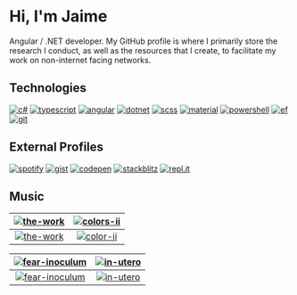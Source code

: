# Hi, I'm Jaime

Angular / .NET developer. My GitHub profile is where I primarily store the research I conduct, as well as the resources that I create, to facilitate my work on non-internet facing networks.

## Technologies
[![c#](https://img.shields.io/badge/-c%23-ff5252?style=for-the-badge)](https://docs.microsoft.com/en-us/dotnet/csharp/language-reference/)
[![typescript](https://img.shields.io/badge/-typescript-ffab40?style=for-the-badge)](https://developer.mozilla.org/en-US/docs/Web/JavaScript)
[![angular](https://img.shields.io/badge/-angular-ffff00?style=for-the-badge)](https://angular.io)
[![dotnet](https://img.shields.io/badge/-dotnet-b2ff59?style=for-the-badge)](https://docs.microsoft.com/en-us/dotnet/)
[![scss](https://img.shields.io/badge/-scss-69f0ae?style=for-the-badge)](https://sass-lang.com/)
[![material](https://img.shields.io/badge/-material-64ffda?style=for-the-badge)](https://material.angular.io)
[![powershell](https://img.shields.io/badge/-powershell-40c4ff?style=for-the-badge)](https://github.com/PowerShell/PowerShell)
[![ef](https://img.shields.io/badge/-ef%20core-536dfe?style=for-the-badge)](https://docs.microsoft.com/en-us/ef/core/)
[![git](https://img.shields.io/badge/-git-7c4dff?style=for-the-badge)](https://git-scm.com)

## External Profiles

[![spotify](https://img.shields.io/badge/-spotify-69f0ae?style=for-the-badge)](https://open.spotify.com/user/jaime.still)
[![gist](https://img.shields.io/badge/-gist-607d8b?style=for-the-badge)](https://gist.github.com/JaimeStill)
[![codepen](https://img.shields.io/badge/-codepen-212121?style=for-the-badge)](https://codepen.io/JaimeStill) 
[![stackblitz](https://img.shields.io/badge/-stackblitz-536dfe?style=for-the-badge)](https://stackblitz.com/@JaimeStill)
[![repl.it](https://img.shields.io/badge/-replit-ff5252?style=for-the-badge)](https://replit.com/@JaimeStill)

## Music

|[![the-work](https://www.metalblade.com/us/covers/RiversOfNihil-TheWork.jpg)](https://open.spotify.com/album/7IyzDICfW1Hi7QsnJolkiR)|[![colors-ii](https://static.metacritic.com/images/products/music/9/74243c3bf2ba342d00df2a0c982df9fe.jpg)](https://open.spotify.com/album/0pR2aVMa03OjgroeQcDwQQ)|
|:--:|:--:|
|[![the-work](https://img.shields.io/badge/rivers%20of%20nihil-the%20work-36758C?style=for-the-badge)](https://open.spotify.com/album/7IyzDICfW1Hi7QsnJolkiR)|[![color-ii](https://img.shields.io/badge/between%20the%20buried%20and%20me-colors%20ii-BC5345?style=for-the-badge)](https://open.spotify.com/album/0pR2aVMa03OjgroeQcDwQQ)|

|[![fear-inoculum](https://m.media-amazon.com/images/I/71HrT-cjr+L._SS500_.jpg)](https://open.spotify.com/album/7acEciVtnuTzmwKptkjth5)|[![in-utero](https://m.media-amazon.com/images/I/51iPhdiuntL.jpg)](https://open.spotify.com/album/7wOOA7l306K8HfBKfPoafr)|
|:--:|:--:|
|[![fear-inoculum](https://img.shields.io/badge/tool-fear%20inoculum-F0CC73?style=for-the-badge)](https://open.spotify.com/album/7acEciVtnuTzmwKptkjth5)|[![in-utero](https://img.shields.io/badge/nirvana-in%20utero-7D1E33?style=for-the-badge)](https://open.spotify.com/album/7wOOA7l306K8HfBKfPoafr)|